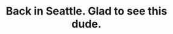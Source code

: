 ---
title: Back in Seattle. Glad to see this dude.
category: blog
lat: 47.55932
lng: -122.26642
image: https://s3-us-west-2.amazonaws.com/travels2013/2014-02-01 13:39:48 PST.jpg
observation: 20140201133948PST
---